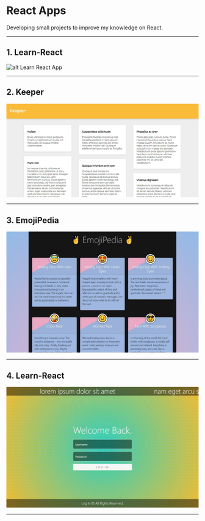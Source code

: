 # React Apps

Developing small projects to improve my knowledge on React.

---

## 1. Learn-React

![alt Learn React App](img/learn-react.gif?raw=true)

---

## 2. Keeper

![alt Keeper App](img/keeper.jpg?raw=true)

---

## 3. EmojiPedia

![alt Emojipedia App](img/emojipedia.jpg?raw=true)

---

## 4. Learn-React

![alt Login App](img/login.gif?raw=true)

---
